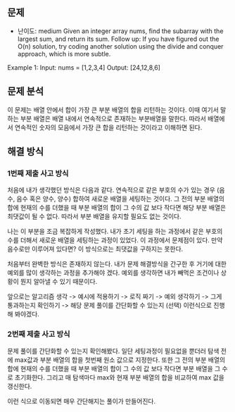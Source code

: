 ## 문제 
- 난이도: medium 
Given an integer array nums, find the subarray with the largest sum, and return its sum.
Follow up: If you have figured out the O(n) solution, try coding another solution using the divide and conquer approach, which is more subtle.

 

Example 1:
Input: nums = [1,2,3,4]
Output: [24,12,8,6]


## 문제 분석 
이 문제는 배열 안에서 합이 가장 큰 부분 배열의 합을 리턴하는 것이다. 이때 여기서 말하는 부분 배열은 배열 내에서 연속적으로 존재하는 부분배열을 말한다. 
따라서 배열에서 연속적인 숫자의 모음에서 가장 큰 합을 리턴하는 것이라고 이해하면 된다. 

## 해결 방식 
### 1번째 제출 사고 방식 

처음에 내가 생각했던 방식은 다음과 같다. 
연속적으로 같은 부호의 수가 있는 경우 (음수, 음수 혹은 양수, 양수) 합하여 새로운 배열을 세팅하는 것이다. 
그 전의 부분 배열의 합에 현재의 수를 더했을 때 부분 배열의 합이 그 수의 값 보다 작다면 해당 부분 배열은 최댓값이 될 수 없다. 
따라서 부분 배열을 유지할 필요도 없는 것이다. 

나는 이 부분을 조금 복잡하게 작성했다. 
내가 초기 세팅을 하는 과정에서 같은 부호의 수를 더해서 새로운 배열을 세팅하는 과정이 있었다. 이 과정에서 문제점이 있다. 만약 음수로만 이루어져 있다면? 이 방식으로는 최댓값을 구하지는 못한다. 

처음부터 완벽한 방식은 존재하지 않는다. 내가 문제 해결방식을 간구한 후 거기에 대한 예외를 많이 생각하는 과정을 추가해야 겠다. 
예외를 생각하면 내가 빼먹은 조건이나 상황이 뭔지 알아낼 수 있기 때문이다. 

앞으로는 알고리즘 생각 -> 예시에 적용하기 -> 로직 짜기 -> 예외 생각하기 -> 그게 통과하는지 확인하기 -> 해당 문제 풀이를 간단화할 수 있는지 (선택) 이런식으로 진행해 봐야겠다. 
 
### 2번째 제출 사고 방식 
문제 풀이를 간단화할 수 있는지 확인해봤다. 
일단 세팅과정이 필요없을 뿐더러 탐색 전에 max값과 부분 배열의 합을 첫번째 원소 값으로 지정한다. 
또한 그 전의 부분 배열의 합에 현재의 수를 더했을 때 부분 배열의 합이 그 수의 값 보다 작다면 부분 배열을 그 수로 초기화한다. 
그리고 매 탐색마다 max와 현재 부분 배열의 합을 비교하여 max 값을 갱신한다. 

이런 식으로 이동되면 매우 간단해지는 풀이가 만들어진다. 

